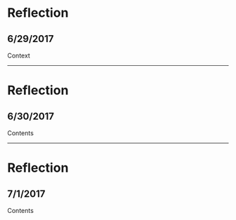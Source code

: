 # Reflection
## 6/29/2017
Context

---

# Reflection
## 6/30/2017
Contents 


---

# Reflection
## 7/1/2017
Contents 


